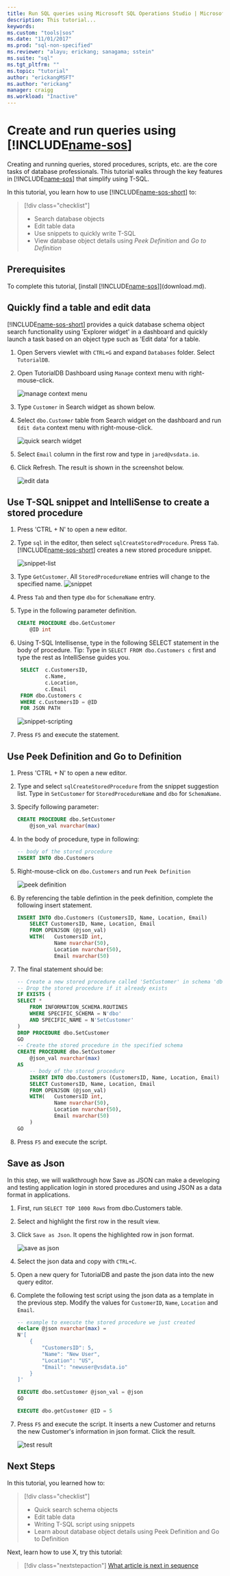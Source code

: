 ```yaml
---
title: Run SQL queries using Microsoft SQL Operations Studio | Microsoft Docs
description: This tutorial...
keywords: 
ms.custom: "tools|sos"
ms.date: "11/01/2017"
ms.prod: "sql-non-specified"
ms.reviewer: "alayu; erickang; sanagama; sstein"
ms.suite: "sql"
ms.tgt_pltfrm: ""
ms.topic: "tutorial"
author: "erickangMSFT"
ms.author: "erickang"
manager: craigg
ms.workload: "Inactive"
---
```


# Create and run queries using [!INCLUDE[name-sos](../includes/name-sos-short.md)]

Creating and running queries, stored procedures, scripts, etc. are the core tasks of database professionals. This tutorial walks through the key features in [!INCLUDE[name-sos](../includes/name-sos-short.md)] that simplify using T-SQL.

In this tutorial, you learn how to use [!INCLUDE[name-sos-short](../includes/name-sos-short.md)] to:
> [!div class="checklist"]
> * Search database objects
> * Edit table data 
> * Use snippets to quickly write T-SQL
> * View database object details using *Peek Definition* and *Go to Definition*


## Prerequisites

To complete this tutorial, [install [!INCLUDE[name-sos](../includes/name-sos-short.md)]](download.md).


## Quickly find a table and edit data
[!INCLUDE[name-sos-short](../includes/name-sos-short.md)] provides a quick database schema object search functionality using 'Explorer widget' in a dashboard and quickly launch a task based on an object type such as 'Edit data' for a table.

1. Open Servers viewlet with ```CTRL+G``` and expand ```Databases``` folder. Select ```TutorialDB```. 

2. Open TutorialDB Dashboard using ```Manage``` context menu with right-mouse-click.

   ![manage context menu](./media/tutorial-sql-server/insight-open-dashboard.png)

3. Type ```Customer``` in Search widget as shown below.

4. Select ```dbo.Customer``` table from Search widget on the dashboard and run ```Edit data``` context menu with right-mouse-click.

   ![quick search widget](./media/tutorial-sql-server/quick-search-widget.png)

5. Select ```Email``` column in the first row and type in ```jared@vsdata.io```.

6. Click Refresh. The result is shown in the screenshot below.

   ![edit data](./media/tutorial-sql-server/edit-data.png)

## Use T-SQL snippet and IntelliSense to create a stored procedure

1. Press 'CTRL + N' to open a new editor.

2. Type ```sql``` in the editor, then select ```sqlCreateStoredProcedure```. Press ```Tab```. [!INCLUDE[name-sos-short](../includes/name-sos-short.md)] creates a new stored procedure snippet.

   ![snippet-list](./media/tutorial-sql-server/snippet-list.png)

3. Type ```GetCustomer```. All ```StoredProcedureName``` entries will change to the specified name. 
   ![snippet](./media/tutorial-sql-server/snippet.png)

4. Press ```Tab``` and then type ```dbo``` for ```SchemaName``` entry.

5. Type in the following parameter definition.

   ```sql
   CREATE PROCEDURE dbo.GetCustomer
       @ID int
   ```

6. Using T-SQL Intellisense, type in the following SELECT statement in the body of procedure. Tip: Type in ```SELECT FROM dbo.Customers c``` first and type the rest as IntelliSense guides you. 

   ```sql
    SELECT  c.CustomersID, 
            c.Name, 
            c.Location, 
            c.Email
    FROM dbo.Customers c
    WHERE c.CustomersID = @ID
    FOR JSON PATH
   ```

   ![snippet-scripting](./media/tutorial-sql-server/snippet-scripting.png)

7. Press ```F5``` and execute the statement.

## Use Peek Definition and Go to Definition 

1. Press 'CTRL + N' to open a new editor. 

2. Type and select ```sqlCreateStoredProcedure``` from the snippet suggestion list. Type in ```SetCustomer``` for ```StoredProcedureName``` and ```dbo``` for ```SchemaName```.
3. Specify following parameter:

   ```sql
   CREATE PROCEDURE dbo.SetCustomer
       @json_val nvarchar(max)
   ```

4. In the body of procedure, type in following:
   ```sql
   -- body of the stored procedure
   INSERT INTO dbo.Customers
   ```

5. Right-mouse-click on ```dbo.Customers``` and run ```Peek Definition```

   ![peek definition](./media/tutorial-sql-server/peek-definition.png)

6. By referencing the table defintion in the peek definition, complete the following insert statement.

   ```sql
   INSERT INTO dbo.Customers (CustomersID, Name, Location, Email)
       SELECT CustomersID, Name, Location, Email
       FROM OPENJSON (@json_val)
       WITH(   CustomersID int, 
               Name nvarchar(50), 
               Location nvarchar(50), 
               Email nvarchar(50)
   ```
7. The final statement should be:

   ```sql
   -- Create a new stored procedure called 'SetCustomer' in schema 'dbo'
   -- Drop the stored procedure if it already exists
   IF EXISTS (
   SELECT *
       FROM INFORMATION_SCHEMA.ROUTINES
       WHERE SPECIFIC_SCHEMA = N'dbo'
       AND SPECIFIC_NAME = N'SetCustomer'
   )
   DROP PROCEDURE dbo.SetCustomer
   GO
   -- Create the stored procedure in the specified schema
   CREATE PROCEDURE dbo.SetCustomer
       @json_val nvarchar(max) 
   AS
       -- body of the stored procedure
       INSERT INTO dbo.Customers (CustomersID, Name, Location, Email)
       SELECT CustomersID, Name, Location, Email
       FROM OPENJSON (@json_val)
       WITH(   CustomersID int, 
               Name nvarchar(50), 
               Location nvarchar(50), 
               Email nvarchar(50)
       )
   GO
   ```

8. Press ```F5``` and execute the script.

## Save as Json

In this step, we will walkthrough how Save as JSON can make a developing and testing application login in stored procedures and using JSON as a data format in applications.

1. First, run ```SELECT TOP 1000 Rows``` from dbo.Customers table.

2. Select and highlight the first row in the result view.

3. Click ```Save as Json```. It opens the highlighted row in json format.

   ![save as json](./media/tutorial-sql-server/save-as-json.png)

4. Select the json data and copy with ```CTRL+C```.

5. Open a new query for TutorialDB and paste the json data into the new query editor. 

6. Complete the following test script using the json data as a template in the previous step. Modify the values for ```CustomerID```, ```Name```, ```Location``` and ```Email```.

   ```sql
   -- example to execute the stored procedure we just created
   declare @json nvarchar(max) =
   N'[
       {
           "CustomersID": 5,
           "Name": "New User",
           "Location": "US",
           "Email": "newuser@vsdata.io"
       }
   ]'

   EXECUTE dbo.setCustomer @json_val = @json
   GO

   EXECUTE dbo.getCustomer @ID = 5
   ```

7. Press ```F5``` and execute the script. It inserts a new Customer and returns the new Customer's information in json format. Click the result.

   ![test result](./media/tutorial-sql-server/test-result.png)

## Next Steps
In this tutorial, you learned how to:
> [!div class="checklist"]
> * Quick search schema objects
> * Edit table data 
> * Writing T-SQL script using snippets
> * Learn about database object details using Peek Definition and Go to Definition

Next, learn how to use X, try this tutorial: 
> [!div class="nextstepaction"]
> [What article is next in sequence](tutorial-monitoring-sql-server.md)
